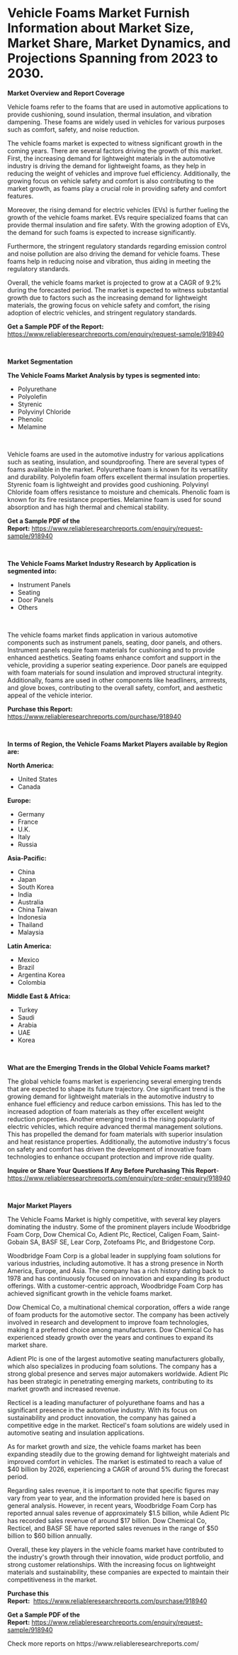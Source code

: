 <p><h1>Vehicle Foams Market Furnish Information about Market Size, Market Share, Market Dynamics, and Projections Spanning from 2023 to 2030.</h1></p><p><strong>Market Overview and Report Coverage</strong></p>
<p><p>Vehicle foams refer to the foams that are used in automotive applications to provide cushioning, sound insulation, thermal insulation, and vibration dampening. These foams are widely used in vehicles for various purposes such as comfort, safety, and noise reduction.</p><p>The vehicle foams market is expected to witness significant growth in the coming years. There are several factors driving the growth of this market. First, the increasing demand for lightweight materials in the automotive industry is driving the demand for lightweight foams, as they help in reducing the weight of vehicles and improve fuel efficiency. Additionally, the growing focus on vehicle safety and comfort is also contributing to the market growth, as foams play a crucial role in providing safety and comfort features.</p><p>Moreover, the rising demand for electric vehicles (EVs) is further fueling the growth of the vehicle foams market. EVs require specialized foams that can provide thermal insulation and fire safety. With the growing adoption of EVs, the demand for such foams is expected to increase significantly.</p><p>Furthermore, the stringent regulatory standards regarding emission control and noise pollution are also driving the demand for vehicle foams. These foams help in reducing noise and vibration, thus aiding in meeting the regulatory standards.</p><p>Overall, the vehicle foams market is projected to grow at a CAGR of 9.2% during the forecasted period. The market is expected to witness substantial growth due to factors such as the increasing demand for lightweight materials, the growing focus on vehicle safety and comfort, the rising adoption of electric vehicles, and stringent regulatory standards.</p></p>
<p><strong>Get a Sample PDF of the Report:</strong> <a href="https://www.reliableresearchreports.com/enquiry/request-sample/918940">https://www.reliableresearchreports.com/enquiry/request-sample/918940</a></p>
<p>&nbsp;</p>
<p><strong>Market Segmentation</strong></p>
<p><strong>The Vehicle Foams Market Analysis by types is segmented into:</strong></p>
<p><ul><li>Polyurethane</li><li>Polyolefin</li><li>Styrenic</li><li>Polyvinyl Chloride</li><li>Phenolic</li><li>Melamine</li></ul></p>
<p>&nbsp;</p>
<p><p>Vehicle foams are used in the automotive industry for various applications such as seating, insulation, and soundproofing. There are several types of foams available in the market. Polyurethane foam is known for its versatility and durability. Polyolefin foam offers excellent thermal insulation properties. Styrenic foam is lightweight and provides good cushioning. Polyvinyl Chloride foam offers resistance to moisture and chemicals. Phenolic foam is known for its fire resistance properties. Melamine foam is used for sound absorption and has high thermal and chemical stability.</p></p>
<p><strong>Get a Sample PDF of the Report:</strong>&nbsp;<a href="https://www.reliableresearchreports.com/enquiry/request-sample/918940">https://www.reliableresearchreports.com/enquiry/request-sample/918940</a></p>
<p>&nbsp;</p>
<p><strong>The Vehicle Foams Market Industry Research by Application is segmented into:</strong></p>
<p><ul><li>Instrument Panels</li><li>Seating</li><li>Door Panels</li><li>Others</li></ul></p>
<p>&nbsp;</p>
<p><p>The vehicle foams market finds application in various automotive components such as instrument panels, seating, door panels, and others. Instrument panels require foam materials for cushioning and to provide enhanced aesthetics. Seating foams enhance comfort and support in the vehicle, providing a superior seating experience. Door panels are equipped with foam materials for sound insulation and improved structural integrity. Additionally, foams are used in other components like headliners, armrests, and glove boxes, contributing to the overall safety, comfort, and aesthetic appeal of the vehicle interior.</p></p>
<p><strong>Purchase this Report:</strong>&nbsp; <a href="https://www.reliableresearchreports.com/purchase/918940">https://www.reliableresearchreports.com/purchase/918940</a></p>
<p>&nbsp;</p>
<p><strong>In terms of Region, the Vehicle Foams Market Players available by Region are:</strong></p>
<p>
    <p> <strong> North America: </strong>
        <ul>
            <li>United States</li>
            <li>Canada</li>
        </ul>
        </p> 
    <p> <strong> Europe: </strong>
        <ul>
            <li>Germany</li>
            <li>France</li>
            <li>U.K.</li>
            <li>Italy</li>
            <li>Russia</li>
        </ul>
        </p> 
    <p> <strong> Asia-Pacific: </strong>
        <ul>
            <li>China</li>
            <li>Japan</li>
            <li>South Korea</li>
            <li>India</li>
            <li>Australia</li>
            <li>China Taiwan</li>
            <li>Indonesia</li>
            <li>Thailand</li>
            <li>Malaysia</li>
        </ul>
        </p> 
    <p> <strong> Latin America: </strong>
        <ul>
            <li>Mexico</li>
            <li>Brazil</li>
            <li>Argentina Korea</li>
            <li>Colombia</li>
        </ul>
        </p> 
    <p> <strong> Middle East & Africa: </strong>
        <ul>
            <li>Turkey</li>
            <li>Saudi</li>
            <li>Arabia</li>
            <li>UAE</li>
            <li>Korea</li>
        </ul>
    </p>
    </p>
<p>&nbsp;</p>
<p><strong>What are the Emerging Trends in the Global Vehicle Foams market?</strong></p>
<p><p>The global vehicle foams market is experiencing several emerging trends that are expected to shape its future trajectory. One significant trend is the growing demand for lightweight materials in the automotive industry to enhance fuel efficiency and reduce carbon emissions. This has led to the increased adoption of foam materials as they offer excellent weight reduction properties. Another emerging trend is the rising popularity of electric vehicles, which require advanced thermal management solutions. This has propelled the demand for foam materials with superior insulation and heat resistance properties. Additionally, the automotive industry's focus on safety and comfort has driven the development of innovative foam technologies to enhance occupant protection and improve ride quality.</p></p>
<p><strong>Inquire or Share Your Questions If Any Before Purchasing This Report</strong>- <a href="https://www.reliableresearchreports.com/enquiry/pre-order-enquiry/918940">https://www.reliableresearchreports.com/enquiry/pre-order-enquiry/918940</a></p>
<p>&nbsp;</p>
<p><strong>Major Market Players</strong></p>
<p><p>The Vehicle Foams Market is highly competitive, with several key players dominating the industry. Some of the prominent players include Woodbridge Foam Corp, Dow Chemical Co, Adient Plc, Recticel, Caligen Foam, Saint-Gobain SA, BASF SE, Lear Corp, Zotefoams Plc, and Bridgestone Corp.</p><p>Woodbridge Foam Corp is a global leader in supplying foam solutions for various industries, including automotive. It has a strong presence in North America, Europe, and Asia. The company has a rich history dating back to 1978 and has continuously focused on innovation and expanding its product offerings. With a customer-centric approach, Woodbridge Foam Corp has achieved significant growth in the vehicle foams market.</p><p>Dow Chemical Co, a multinational chemical corporation, offers a wide range of foam products for the automotive sector. The company has been actively involved in research and development to improve foam technologies, making it a preferred choice among manufacturers. Dow Chemical Co has experienced steady growth over the years and continues to expand its market share.</p><p>Adient Plc is one of the largest automotive seating manufacturers globally, which also specializes in producing foam solutions. The company has a strong global presence and serves major automakers worldwide. Adient Plc has been strategic in penetrating emerging markets, contributing to its market growth and increased revenue.</p><p>Recticel is a leading manufacturer of polyurethane foams and has a significant presence in the automotive industry. With its focus on sustainability and product innovation, the company has gained a competitive edge in the market. Recticel's foam solutions are widely used in automotive seating and insulation applications.</p><p>As for market growth and size, the vehicle foams market has been expanding steadily due to the growing demand for lightweight materials and improved comfort in vehicles. The market is estimated to reach a value of $40 billion by 2026, experiencing a CAGR of around 5% during the forecast period.</p><p>Regarding sales revenue, it is important to note that specific figures may vary from year to year, and the information provided here is based on general analysis. However, in recent years, Woodbridge Foam Corp has reported annual sales revenue of approximately $1.5 billion, while Adient Plc has recorded sales revenue of around $17 billion. Dow Chemical Co, Recticel, and BASF SE have reported sales revenues in the range of $50 billion to $60 billion annually.</p><p>Overall, these key players in the vehicle foams market have contributed to the industry's growth through their innovation, wide product portfolio, and strong customer relationships. With the increasing focus on lightweight materials and sustainability, these companies are expected to maintain their competitiveness in the market.</p></p>
<p><strong>Purchase this Report:</strong>&nbsp;&nbsp;<a href="https://www.reliableresearchreports.com/purchase/918940">https://www.reliableresearchreports.com/purchase/918940</a></p>
<p></p>
<p><strong>Get a Sample PDF of the Report:</strong>&nbsp;<a href="https://www.reliableresearchreports.com/enquiry/request-sample/918940">https://www.reliableresearchreports.com/enquiry/request-sample/918940</a></p>
<p>Check more reports on https://www.reliableresearchreports.com/</p>